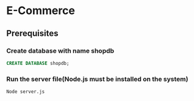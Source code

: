 # E-Commerce

## Prerequisites
  
### Create database with name shopdb
```sql
CREATE DATABASE shopdb;
```
### Run the server file(Node.js must be installed on the system)
```sql
Node server.js
```
